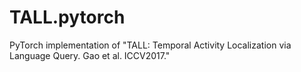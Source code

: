 # TALL.pytorch
PyTorch implementation of "TALL: Temporal Activity Localization via Language Query. Gao et al. ICCV2017."

